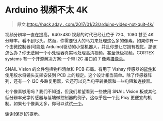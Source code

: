 # Arduino 视频不太 4K

> 原文:[https://hack aday . com/2017/01/23/arduino-video-not-quit-4k/](https://hackaday.com/2017/01/23/arduino-video-isnt-quite-4k/)

视频分辨率一直在提高。640×480 视频的时代已经让位于 720、1080 甚至 4K 分辨率。看不到尽头。然而，你需要很大的马力来处理这么多的像素。如果你有一个由微控制器(可能是 Arduino)驱动的小型机器人，并且你想让它拥有视觉，那该怎么办？你无法用一个小处理器真实地处理高清视频，甚至低级视频。CORTEX systems 有一个开源解决方案:一个带 I2C 接口的 7 像素[摄像头](https://www.openhardware.io/view/312/Snail-Vision-7-Pixel-RGB-I2C-Camera)。

SNAIL Vision 的文件包括物料清单和 PCB 布局。有用于 Vishay 传感器的[软件](https://github.com/thewknd/VEML6040)和使用胶水将镜头支架安装到 PCB 上的规定。这个设计相当简单。除了传感器阵列，还有一个 I2C 多路复用器，它还可以充当电平转换器和一些电阻和连接器。

七个像素够用吗？我们不知道，但我们希望看到一些使用 SNAIL Vision 板或其他低分辨率光学传感器与低端微控制器的例子。这似乎是一个比 Pixy 更便宜的机制。如果七个像素太多，你可以试试[一个](https://hackaday.com/2015/01/31/a-single-pixel-digital-camera-with-arduino/)。

谢谢[保罗]的提示。
